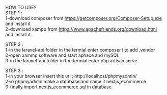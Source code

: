 HOW TO USE? <br />
STEP 1 : <br />
1-download composer from https://getcomposer.org/Composer-Setup.exe and install it <br />
2-download xampp from https://www.apachefriends.org/download.html and install it <br />

STEP 2 : <br />
1-in the laravel-api folder in the termial enter composer i to add .vendor <br />
2-open xammp software and start aphace and mySQL <br />
3-in the laravel-api folder in the termial enter php artisan serve <br />

STEP 3 : <br />
1-in your browser insert this url : http://localhost/phpmyadmin/ <br />
2-in phpmyadmin make a database and name it nextjs_ecommerce <br />
3-finally import nextjs_ecommerce.sql in database <br />
